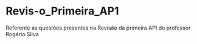 # Revis-o_Primeira_AP1
Referente as questões presentes na Revisão da primeira API do professor Rogério Silva
